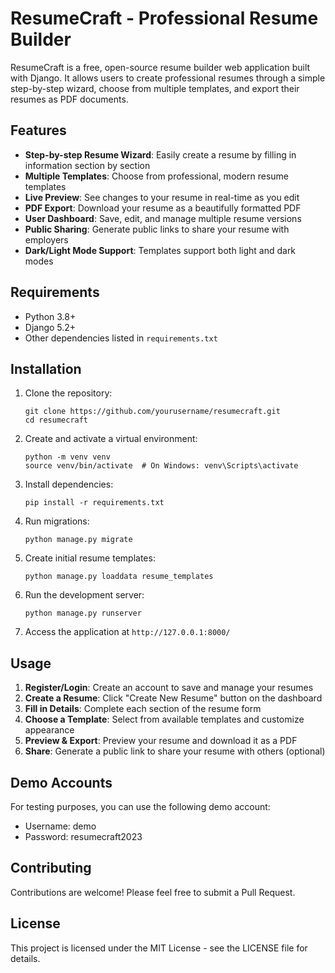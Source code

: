 # ResumeCraft - Professional Resume Builder

ResumeCraft is a free, open-source resume builder web application built with Django. It allows users to create professional resumes through a simple step-by-step wizard, choose from multiple templates, and export their resumes as PDF documents.

## Features

- **Step-by-step Resume Wizard**: Easily create a resume by filling in information section by section
- **Multiple Templates**: Choose from professional, modern resume templates
- **Live Preview**: See changes to your resume in real-time as you edit
- **PDF Export**: Download your resume as a beautifully formatted PDF
- **User Dashboard**: Save, edit, and manage multiple resume versions
- **Public Sharing**: Generate public links to share your resume with employers
- **Dark/Light Mode Support**: Templates support both light and dark modes

## Requirements

- Python 3.8+
- Django 5.2+
- Other dependencies listed in `requirements.txt`

## Installation

1. Clone the repository:
   ```
   git clone https://github.com/yourusername/resumecraft.git
   cd resumecraft
   ```

2. Create and activate a virtual environment:
   ```
   python -m venv venv
   source venv/bin/activate  # On Windows: venv\Scripts\activate
   ```

3. Install dependencies:
   ```
   pip install -r requirements.txt
   ```

4. Run migrations:
   ```
   python manage.py migrate
   ```

5. Create initial resume templates:
   ```
   python manage.py loaddata resume_templates
   ```

6. Run the development server:
   ```
   python manage.py runserver
   ```

7. Access the application at `http://127.0.0.1:8000/`

## Usage

1. **Register/Login**: Create an account to save and manage your resumes
2. **Create a Resume**: Click "Create New Resume" button on the dashboard
3. **Fill in Details**: Complete each section of the resume form
4. **Choose a Template**: Select from available templates and customize appearance
5. **Preview & Export**: Preview your resume and download it as a PDF
6. **Share**: Generate a public link to share your resume with others (optional)

## Demo Accounts

For testing purposes, you can use the following demo account:
- Username: demo
- Password: resumecraft2023

## Contributing

Contributions are welcome! Please feel free to submit a Pull Request.

## License

This project is licensed under the MIT License - see the LICENSE file for details.
